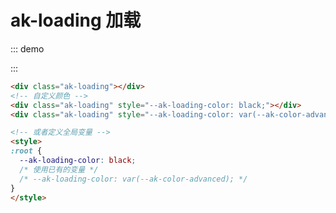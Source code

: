 # ak-loading 加载

::: demo
<div class="ak-loading"></div>
<div class="ak-loading" style="--ak-loading-color: black;"></div>
<div class="ak-loading" style="--ak-loading-color: var(--ak-color-advanced);"></div>
:::

```html
<div class="ak-loading"></div>
<!-- 自定义颜色 -->
<div class="ak-loading" style="--ak-loading-color: black;"></div>
<div class="ak-loading" style="--ak-loading-color: var(--ak-color-advanced);"></div>

<!-- 或者定义全局变量 -->
<style>
:root {
  --ak-loading-color: black;
  /* 使用已有的变量 */
  /* --ak-loading-color: var(--ak-color-advanced); */
}
</style>
```
